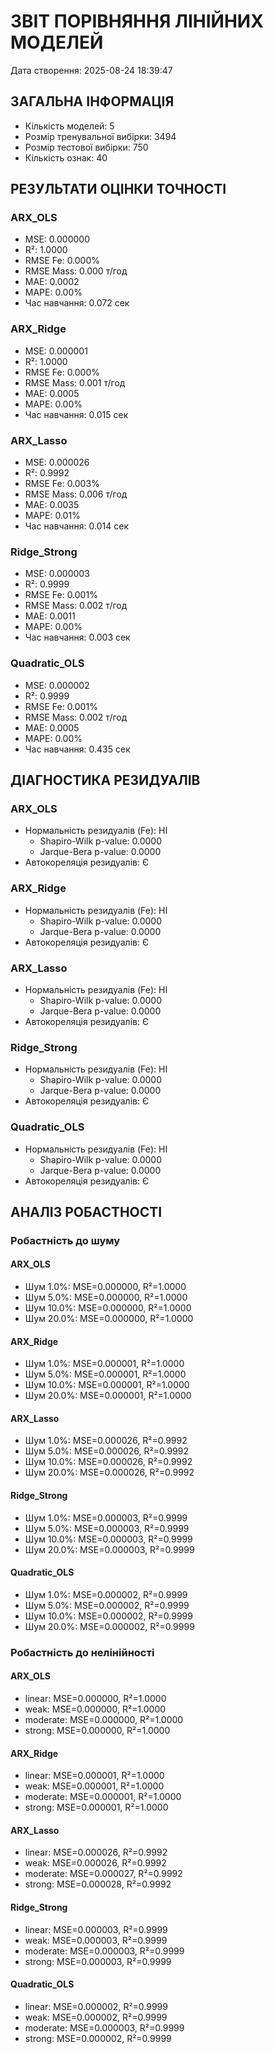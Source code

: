 
# ЗВІТ ПОРІВНЯННЯ ЛІНІЙНИХ МОДЕЛЕЙ
Дата створення: 2025-08-24 18:39:47

## ЗАГАЛЬНА ІНФОРМАЦІЯ
- Кількість моделей: 5
- Розмір тренувальної вибірки: 3494
- Розмір тестової вибірки: 750
- Кількість ознак: 40

## РЕЗУЛЬТАТИ ОЦІНКИ ТОЧНОСТІ

### ARX_OLS
- MSE: 0.000000
- R²: 1.0000  
- RMSE Fe: 0.000%
- RMSE Mass: 0.000 т/год
- MAE: 0.0002
- MAPE: 0.00%
- Час навчання: 0.072 сек

### ARX_Ridge
- MSE: 0.000001
- R²: 1.0000  
- RMSE Fe: 0.000%
- RMSE Mass: 0.001 т/год
- MAE: 0.0005
- MAPE: 0.00%
- Час навчання: 0.015 сек

### ARX_Lasso
- MSE: 0.000026
- R²: 0.9992  
- RMSE Fe: 0.003%
- RMSE Mass: 0.006 т/год
- MAE: 0.0035
- MAPE: 0.01%
- Час навчання: 0.014 сек

### Ridge_Strong
- MSE: 0.000003
- R²: 0.9999  
- RMSE Fe: 0.001%
- RMSE Mass: 0.002 т/год
- MAE: 0.0011
- MAPE: 0.00%
- Час навчання: 0.003 сек

### Quadratic_OLS
- MSE: 0.000002
- R²: 0.9999  
- RMSE Fe: 0.001%
- RMSE Mass: 0.002 т/год
- MAE: 0.0005
- MAPE: 0.00%
- Час навчання: 0.435 сек

## ДІАГНОСТИКА РЕЗИДУАЛІВ

### ARX_OLS
- Нормальність резидуалів (Fe): НІ
  - Shapiro-Wilk p-value: 0.0000
  - Jarque-Bera p-value: 0.0000
- Автокореляція резидуалів: Є

### ARX_Ridge
- Нормальність резидуалів (Fe): НІ
  - Shapiro-Wilk p-value: 0.0000
  - Jarque-Bera p-value: 0.0000
- Автокореляція резидуалів: Є

### ARX_Lasso
- Нормальність резидуалів (Fe): НІ
  - Shapiro-Wilk p-value: 0.0000
  - Jarque-Bera p-value: 0.0000
- Автокореляція резидуалів: Є

### Ridge_Strong
- Нормальність резидуалів (Fe): НІ
  - Shapiro-Wilk p-value: 0.0000
  - Jarque-Bera p-value: 0.0000
- Автокореляція резидуалів: Є

### Quadratic_OLS
- Нормальність резидуалів (Fe): НІ
  - Shapiro-Wilk p-value: 0.0000
  - Jarque-Bera p-value: 0.0000
- Автокореляція резидуалів: Є

## АНАЛІЗ РОБАСТНОСТІ

### Робастність до шуму

#### ARX_OLS
- Шум 1.0%: MSE=0.000000, R²=1.0000
- Шум 5.0%: MSE=0.000000, R²=1.0000
- Шум 10.0%: MSE=0.000000, R²=1.0000
- Шум 20.0%: MSE=0.000000, R²=1.0000

#### ARX_Ridge
- Шум 1.0%: MSE=0.000001, R²=1.0000
- Шум 5.0%: MSE=0.000001, R²=1.0000
- Шум 10.0%: MSE=0.000001, R²=1.0000
- Шум 20.0%: MSE=0.000001, R²=1.0000

#### ARX_Lasso
- Шум 1.0%: MSE=0.000026, R²=0.9992
- Шум 5.0%: MSE=0.000026, R²=0.9992
- Шум 10.0%: MSE=0.000026, R²=0.9992
- Шум 20.0%: MSE=0.000026, R²=0.9992

#### Ridge_Strong
- Шум 1.0%: MSE=0.000003, R²=0.9999
- Шум 5.0%: MSE=0.000003, R²=0.9999
- Шум 10.0%: MSE=0.000003, R²=0.9999
- Шум 20.0%: MSE=0.000003, R²=0.9999

#### Quadratic_OLS
- Шум 1.0%: MSE=0.000002, R²=0.9999
- Шум 5.0%: MSE=0.000002, R²=0.9999
- Шум 10.0%: MSE=0.000002, R²=0.9999
- Шум 20.0%: MSE=0.000002, R²=0.9999

### Робастність до нелінійності

#### ARX_OLS
- linear: MSE=0.000000, R²=1.0000
- weak: MSE=0.000000, R²=1.0000
- moderate: MSE=0.000000, R²=1.0000
- strong: MSE=0.000000, R²=1.0000

#### ARX_Ridge
- linear: MSE=0.000001, R²=1.0000
- weak: MSE=0.000001, R²=1.0000
- moderate: MSE=0.000001, R²=1.0000
- strong: MSE=0.000001, R²=1.0000

#### ARX_Lasso
- linear: MSE=0.000026, R²=0.9992
- weak: MSE=0.000026, R²=0.9992
- moderate: MSE=0.000027, R²=0.9992
- strong: MSE=0.000028, R²=0.9992

#### Ridge_Strong
- linear: MSE=0.000003, R²=0.9999
- weak: MSE=0.000003, R²=0.9999
- moderate: MSE=0.000003, R²=0.9999
- strong: MSE=0.000003, R²=0.9999

#### Quadratic_OLS
- linear: MSE=0.000002, R²=0.9999
- weak: MSE=0.000002, R²=0.9999
- moderate: MSE=0.000003, R²=0.9999
- strong: MSE=0.000002, R²=0.9999
